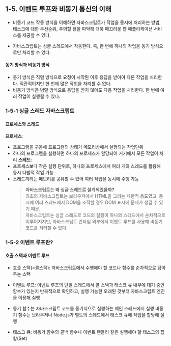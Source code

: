 ## 1-5. 이벤트 루프와 비동기 통신의 이해

- 비동기 코드 작동 방식을 이해하면 자바스크립트가 작업을 동시에 처리하는 방법, 태스크에 대한 우선순위, 주의할 점을 파악해 더욱 매끄러운 웹 애플리케이션 서비스를 제공할 수 있다.

- 자바스크립트는 싱글 스레드에서 작동한다. 즉, 한 번에 하나의 작업을 동기 방식으로만 처리할 수 있다.

#### 동기 방식과 비동기 방식

- 동기 방식은 직렬 방식으로 요청이 시작된 이후 응답을 받아야 다른 작업을 처리한다.
  직관적이지만 한 번에 많은 작업을 처리할 수 없다.
- 비동기 방식은 병렬 방식으로 응답을 받지 않아도 다음 작업을 처리한다.
  한 번에 여러 작업이 실행될 수 있다.

### 1-5-1 싱글 스레드 자바스크립트

#### 프로세스와 스레드

**프로세스**:

- 프로그램을 구동해 프로그램의 상태가 메모리상에서 실행되는 작업단위
- 하나의 프로그램을 실행하면 하나의 프로세스가 할당되어 거기에서 모든 작업이 처리
  **스레드**:
- 프로세스보다 작은 실행 단위로, 하나의 프로세스에서 여러 개의 스레드를 활용해 동시 다발적 작업 가능
- 스레드끼리는 메모리를 공유할 수 있어 여러 작업을 동시에 수행 가능
  > **자바스크립트는 왜 싱글 스레드로 설계되었을까?** <br/>
  > 최초의 자바스크립트는 브라우저에서 HTML을 그리는 제한적 용도였고, 동시에 여러 스레드에서 DOM을 조작할 경우 DOM 표시에 문제가 생길 수 있기 때문.<br/>
  > 자바스크립트는 싱글 스레드로 코드의 실행이 하나의 스레드에서 순차적으로 이루어지지만, 자바스크립트 런타임 외부에서 이벤트 루프를 사용해 비동기 코드를 처리할 수 있다.

### 1-5-2 이벤트 루프란?

#### 호출 스택과 이벤트 루프

- 호출 스택(=콜스택): 자바스크립트에서 수행해야 할 코드나 함수를 순차적으로 담아두는 스택

- 이벤트 루프: 이벤트 루프의 단일 스레드에서 콜 스택과 태스크 큐 내부에 대기 중인 함수가 있는지 반복적으로 확인하고, 실행 가능한 오래된 것부터 자바스크립트 엔진을 이용해 실행

- 동기 함수는 자바스크립트 코드를 동기식으로 실행하는 메인 스레드에서 실행
  비동기 함수는 브라우저나 Node.js가 별도의 스레드에서 태스크 큐에 작업을 할당해 실행
- 태스크 큐: 비동기 함수의 콜백 함수나 이벤트 핸들러 같은 실행해야 할 태스크의 집합(Set)
